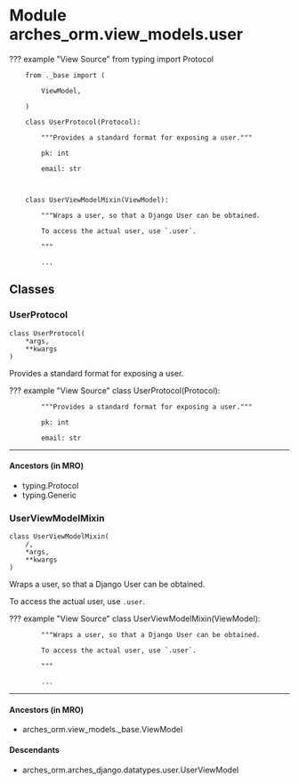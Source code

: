 # Module arches_orm.view_models.user

??? example "View Source"
        from typing import Protocol

        from ._base import (

            ViewModel,

        )

        class UserProtocol(Protocol):

            """Provides a standard format for exposing a user."""

            pk: int

            email: str

        

        class UserViewModelMixin(ViewModel):

            """Wraps a user, so that a Django User can be obtained.

            To access the actual user, use `.user`.

            """

            ...

## Classes

### UserProtocol

```python3
class UserProtocol(
    *args,
    **kwargs
)
```

Provides a standard format for exposing a user.

??? example "View Source"
        class UserProtocol(Protocol):

            """Provides a standard format for exposing a user."""

            pk: int

            email: str

------

#### Ancestors (in MRO)

* typing.Protocol
* typing.Generic

### UserViewModelMixin

```python3
class UserViewModelMixin(
    /,
    *args,
    **kwargs
)
```

Wraps a user, so that a Django User can be obtained.

To access the actual user, use `.user`.

??? example "View Source"
        class UserViewModelMixin(ViewModel):

            """Wraps a user, so that a Django User can be obtained.

            To access the actual user, use `.user`.

            """

            ...

------

#### Ancestors (in MRO)

* arches_orm.view_models._base.ViewModel

#### Descendants

* arches_orm.arches_django.datatypes.user.UserViewModel